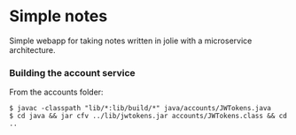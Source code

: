 # Simple notes
Simple webapp for taking notes written in jolie with a microservice architecture.

### Building the account service
From the accounts folder:
```
$ javac -classpath "lib/*:lib/build/*" java/accounts/JWTokens.java
$ cd java && jar cfv ../lib/jwtokens.jar accounts/JWTokens.class && cd ..
```